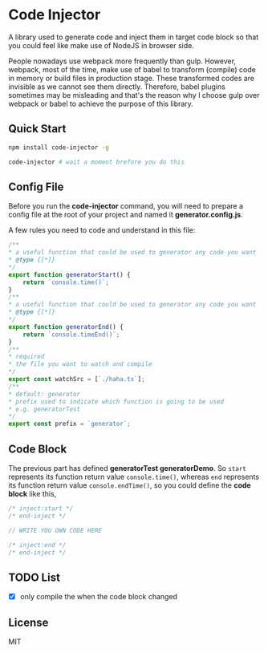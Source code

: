 # Code Injector

A library used to generate code and inject them in target code block so that you could feel like make use of NodeJS in 
browser side. 

People nowadays use webpack more frequently than gulp. However, webpack, most of the time, make use of babel to transform (compile)
code in memory or build files in production stage. These transformed codes are invisible as we cannot see them directly. Therefore, 
babel plugins sometimes may be misleading and that's the reason why I choose gulp over webpack or babel to achieve the purpose of this library.

## Quick Start
```sh
npm install code-injector -g

code-injector # wait a moment brefore you do this
```

## Config File
Before you run the <b>code-injector</b> command, you will need to prepare a config file at the root of your project and 
named it <b>generator.config.js</b>.

A few rules you need to code and understand in this file:

```javascript
/**
* a useful function that could be used to generator any code you want
* @type {[*]}
*/
export function generatorStart() {
    return `console.time()`;
}
/**
* a useful function that could be used to generator any code you want
* @type {[*]}
*/
export function generatorEnd() {
    return `console.timeEnd()`;
}
/**
* required
* the file you want to watch and compile
*/
export const watchSrc = [`./haha.ts`];
/**
* default: generator
* prefix used to indicate which function is going to be used
* e.g. generatorTest
*/
export const prefix = `generator`;
```

## Code Block

The previous part has defined <b>generatorTest generatorDemo</b>. 
So `start` represents its function return value `console.time()`, 
whereas
`end` represents its function return value `console.endTime()`,
so you could define the <b>code block</b> like this,

```javascript
/* inject:start */
/* end-inject */

// WRITE YOU OWN CODE HERE

/* inject:end */
/* end-inject */
```

## TODO List

- [x] only compile the when the code block changed

## License

MIT